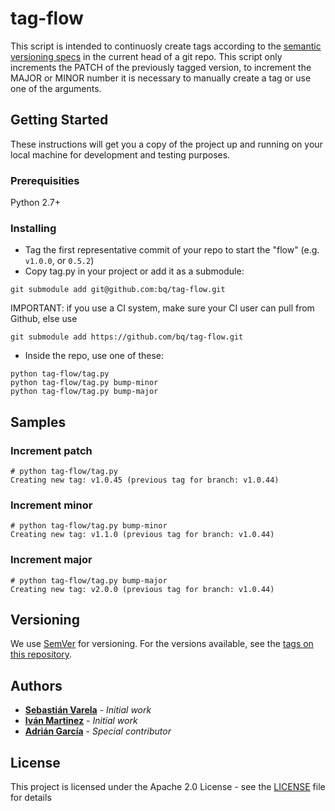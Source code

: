 # tag-flow

This script is intended to continuosly create tags according to the [semantic versioning specs](http://semver.org/) in the current head of a git repo. This script only increments the PATCH of the previously tagged version, to increment the MAJOR or MINOR number it is necessary to manually create a tag or use one of the arguments.

## Getting Started

These instructions will get you a copy of the project up and running on your local machine for development and testing purposes. 

### Prerequisities

Python 2.7+

### Installing

- Tag the first representative commit of your repo to start the "flow" (e.g. `v1.0.0`, or `0.5.2`)
- Copy tag.py in your project or add it as a submodule:
```
git submodule add git@github.com:bq/tag-flow.git
```
IMPORTANT: if you use a CI system, make sure your CI user can pull from Github, else use
```
git submodule add https://github.com/bq/tag-flow.git
```
- Inside the repo, use one of these:
```
python tag-flow/tag.py
python tag-flow/tag.py bump-minor
python tag-flow/tag.py bump-major
```

## Samples

### Increment patch
```
# python tag-flow/tag.py
Creating new tag: v1.0.45 (previous tag for branch: v1.0.44)
```

### Increment minor
```
# python tag-flow/tag.py bump-minor
Creating new tag: v1.1.0 (previous tag for branch: v1.0.44)
```

### Increment major
```
# python tag-flow/tag.py bump-major
Creating new tag: v2.0.0 (previous tag for branch: v1.0.44)
```

## Versioning

We use [SemVer](http://semver.org/) for versioning. For the versions available, see the [tags on this repository](https://github.com/bq/tag-flow/tags). 

## Authors

* **[Sebastián Varela](https://github.com/sebastianvarela)** - *Initial work* 
* **[Iván Martinez](https://github.com/imartinez)** - *Initial work*
* **[Adrián García](https://github.com/adriangl)** - *Special contributor*

## License

This project is licensed under the Apache 2.0 License - see the [LICENSE](LICENSE) file for details

